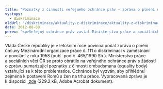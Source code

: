```yaml
---
title: "Poznatky z činnosti veřejného ochránce práv – zpráva o plnění úmluvy Mezinárodní organizace práce č. 111 o diskriminaci v zaměstnání a povolání z roku 1958"
vystupy:
  - diskriminace
oldUrl: "/diskriminace/aktuality-z-diskriminace/aktuality-z-diskriminace-2012/poznatky-z-cinnosti-verejneho-ochrance-prav-zprava-o-plneni-umluvy-mezinarodni-organi/"
date: 2012-08-08
perex: "<p>Veřejný ochránce práv zaslal Ministerstvu práce a sociálních věcí ČR zprávu o svých zkušenostech při řešení případů diskriminace v oblasti zaměstnání a povolání.</p>"
---
```


<!-- imported from the old website -->

<p class="align-blok">Vláda České republiky je v letošním roce povinna podat zprávu o plnění úmluvy Mezinárodní organizace práce č. 111 o diskriminaci v zaměstnání a povolání z roku 1958 (publ. pod č. 465/1990 Sb.). Ministerstvo práce a sociálních věcí ČR se proto obrátilo na veřejného ochránce práv s žádostí o zprávu sumarizující poznatky z činnosti ombudsmana (equality body) vztahující se k této problematice. Ochránce byl vyzván, aby přihlédnul zejména k postavení Romů a žen na trhu práce. Vypracovaná zpráva je k dispozici <a title="Otevření do nového okna" href="/uploads-import/DISKRIMINACE/aktuality/Poznatky_z_cinnosti_ILO.pdf" target="_blank"> zde</a> (229.2 kB, Adobe Acrobat dokument). </p><p class="align-blok"></p>
